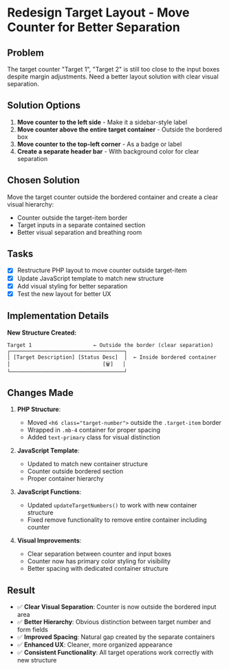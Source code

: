# Redesign Target Layout - Move Counter for Better Separation

## Problem
The target counter "Target 1", "Target 2" is still too close to the input boxes despite margin adjustments. Need a better layout solution with clear visual separation.

## Solution Options
1. **Move counter to the left side** - Make it a sidebar-style label
2. **Move counter above the entire target container** - Outside the bordered box
3. **Move counter to the top-left corner** - As a badge or label
4. **Create a separate header bar** - With background color for clear separation

## Chosen Solution
Move the target counter outside the bordered container and create a clear visual hierarchy:
- Counter outside the target-item border
- Target inputs in a separate contained section
- Better visual separation and breathing room

## Tasks
- [x] Restructure PHP layout to move counter outside target-item
- [x] Update JavaScript template to match new structure
- [x] Add visual styling for better separation
- [x] Test the new layout for better UX

## Implementation Details
**New Structure Created:**
```
Target 1                    ← Outside the border (clear separation)
┌─────────────────────────────────────┐
│ [Target Description] [Status Desc]  │  ← Inside bordered container
│                              [🗑️]   │
└─────────────────────────────────────┘
```

## Changes Made
1. **PHP Structure**: 
   - Moved `<h6 class="target-number">` outside the `.target-item` border
   - Wrapped in `.mb-4` container for proper spacing
   - Added `text-primary` class for visual distinction

2. **JavaScript Template**: 
   - Updated to match new container structure
   - Counter outside bordered section
   - Proper container hierarchy

3. **JavaScript Functions**:
   - Updated `updateTargetNumbers()` to work with new container structure
   - Fixed remove functionality to remove entire container including counter

4. **Visual Improvements**:
   - Clear separation between counter and input boxes
   - Counter now has primary color styling for visibility
   - Better spacing with dedicated container structure

## Result
- ✅ **Clear Visual Separation**: Counter is now outside the bordered input area
- ✅ **Better Hierarchy**: Obvious distinction between target number and form fields
- ✅ **Improved Spacing**: Natural gap created by the separate containers
- ✅ **Enhanced UX**: Cleaner, more organized appearance
- ✅ **Consistent Functionality**: All target operations work correctly with new structure
